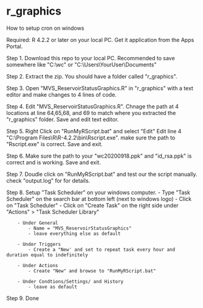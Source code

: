 # r_graphics

How to setup cron on windows

Required: R 4.2.2 or later on your local PC. Get it application from the Apps Portal.

Step 1. Download this repo to your local PC. Recommended to save somewhere like "C:\wc" or "C:\Users\YourUser\Documents"

Step 2. Extract the zip. You should have a folder called "r_graphics".

Step 3. Open "MVS_ReservoirStatusGraphics.R" in "r_graphics" with a text editor and make changes to 4 lines of code. 

Step 4. Edit "MVS_ReservoirStatusGraphics.R". 
        Chnage the path at 4 locations at line 64,65,68, and 69 to match where you extracted the "r_graphics" folder. Save and edit text editor. 

Step 5. Right Click on "RunMyRScript.bat" and select "Edit"
        Edit line 4 "C:\Program Files\R\R-4.2.2\bin\Rscript.exe". make sure the path to "Rscript.exe" is correct. Save and exit.

Step 6. Make sure the path to your "wc20200918.ppk" and "id_rsa.ppk" is correct and is working. Save and exit.

Step 7. Doudle click on "RunMyRScript.bat" and test our the script manually. check "output.log" for for details.

Step 8. Setup "Task Scheduler" on your windows computer.
        - Type "Task Scheduler" on the search bar at bottom left (next to windows logo)
        - Click on "Task Scheduler"
        - Click on "Create Task" on the right side under "Actions" > "Task Scheduler Library"

        - Under General
            - Name = "MVS_ReservoirStatusGraphics"
            - leave everything else as default

        - Under Triggers
            - Create a "New' and set to repeat task every hour and duration equal to indefinitely

        - Under Actions
            - Create "New" and browse to "RunMyRScript.bat"

        - Under Condtions/Settings/ and History
            - leave as default

Step 9. Done